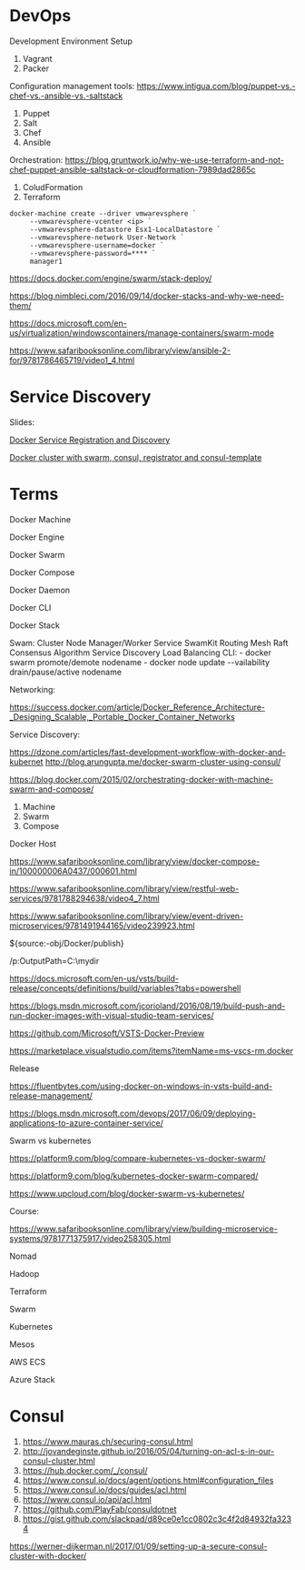# DevOps

Development Environment Setup

1. Vagrant
2. Packer

Configuration management tools: https://www.intigua.com/blog/puppet-vs.-chef-vs.-ansible-vs.-saltstack

1.	Puppet 
2.	Salt 
3.	Chef 
4.	Ansible

Orchestration: https://blog.gruntwork.io/why-we-use-terraform-and-not-chef-puppet-ansible-saltstack-or-cloudformation-7989dad2865c

1. ColudFormation
2. Terraform

```
docker-machine create --driver vmwarevsphere `
     --vmwarevsphere-vcenter <ip> `
     --vmwarevsphere-datastore Esx1-LocalDatastore `
     --vmwarevsphere-network User-Network `
     --vmwarevsphere-username=docker `
     --vmwarevsphere-password=**** `
     manager1
```
     
https://docs.docker.com/engine/swarm/stack-deploy/

https://blog.nimbleci.com/2016/09/14/docker-stacks-and-why-we-need-them/

https://docs.microsoft.com/en-us/virtualization/windowscontainers/manage-containers/swarm-mode


https://www.safaribooksonline.com/library/view/ansible-2-for/9781786465719/video1_4.html

# Service Discovery

Slides:

[Docker Service Registration and Discovery](https://www.slideshare.net/m_richardson/docker-service-registration-and-discovery?next_slideshow=1)

[Docker cluster with swarm, consul, registrator and consul-template](https://www.slideshare.net/JulienMaitrehenry/swarm-49613398)

# Terms

Docker Machine

Docker Engine

Docker Swarm

Docker Compose

Docker Daemon

Docker CLI

Docker Stack



Swam:
	Cluster
	Node
	Manager/Worker
	Service
	SwamKit
	Routing Mesh
	Raft Consensus Algorithm
	Service Discovery
	Load Balancing
CLI:
	- docker swarm promote/demote nodename
	- docker node update --vailability drain/pause/active nodename

Networking:

https://success.docker.com/article/Docker_Reference_Architecture-_Designing_Scalable,_Portable_Docker_Container_Networks

Service Discovery:

https://dzone.com/articles/fast-development-workflow-with-docker-and-kubernet
http://blog.arungupta.me/docker-swarm-cluster-using-consul/



https://blog.docker.com/2015/02/orchestrating-docker-with-machine-swarm-and-compose/

1.	Machine
2.	Swarm
3.	Compose

Docker Host

https://www.safaribooksonline.com/library/view/docker-compose-in/100000006A0437/000601.html


https://www.safaribooksonline.com/library/view/restful-web-services/9781788294638/video4_7.html

https://www.safaribooksonline.com/library/view/event-driven-microservices/9781491944165/video239923.html


${source:-obj/Docker/publish}

/p:OutputPath=C:\mydir

https://docs.microsoft.com/en-us/vsts/build-release/concepts/definitions/build/variables?tabs=powershell

https://blogs.msdn.microsoft.com/jcorioland/2016/08/19/build-push-and-run-docker-images-with-visual-studio-team-services/

https://github.com/Microsoft/VSTS-Docker-Preview

https://marketplace.visualstudio.com/items?itemName=ms-vscs-rm.docker

Release

https://fluentbytes.com/using-docker-on-windows-in-vsts-build-and-release-management/

https://blogs.msdn.microsoft.com/devops/2017/06/09/deploying-applications-to-azure-container-service/

Swarm vs kubernetes

https://platform9.com/blog/compare-kubernetes-vs-docker-swarm/

https://platform9.com/blog/kubernetes-docker-swarm-compared/

https://www.upcloud.com/blog/docker-swarm-vs-kubernetes/

Course:

https://www.safaribooksonline.com/library/view/building-microservice-systems/9781771375917/video258305.html


Nomad

Hadoop

Terraform

Swarm

Kubernetes

Mesos

AWS ECS

Azure Stack

# Consul

1.	https://www.mauras.ch/securing-consul.html
2.	http://jovandeginste.github.io/2016/05/04/turning-on-acl-s-in-our-consul-cluster.html
3.	https://hub.docker.com/_/consul/
4.	https://www.consul.io/docs/agent/options.html#configuration_files
5.	https://www.consul.io/docs/guides/acl.html
6.	https://www.consul.io/api/acl.html
7.	https://github.com/PlayFab/consuldotnet
8.	https://gist.github.com/slackpad/d89ce0e1cc0802c3c4f2d84932fa3234

https://werner-dijkerman.nl/2017/01/09/setting-up-a-secure-consul-cluster-with-docker/


